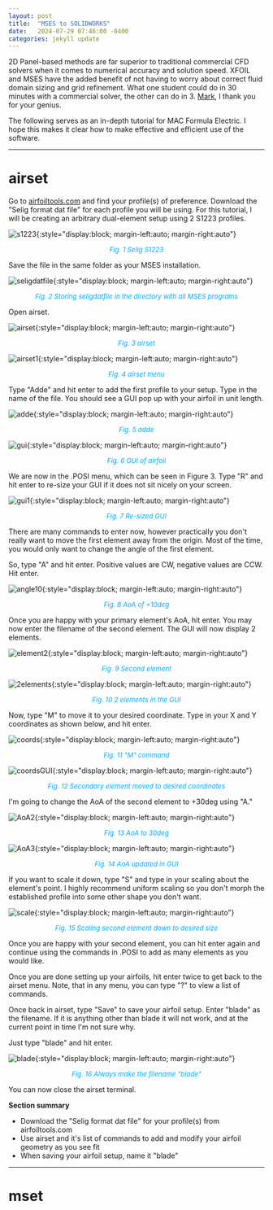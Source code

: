 ```yaml
---
layout: post
title:  "MSES to SOLIDWORKS"
date:   2024-07-29 07:46:00 -0400
categories: jekyll update
---
```

2D Panel-based methods are far superior to traditional commercial CFD solvers when it comes to numerical accuracy and solution speed. XFOIL and MSES have the added benefit of not having to worry about correct fluid domain sizing and grid refinement. What one student could do in 30 minutes with a commercial solver, the other can do in 3. [Mark](https://aeroastro.mit.edu/people/mark-drela/), I thank you for your genius.

The following serves as an in-depth tutorial for MAC Formula Electric. I hope this makes it clear how to make effective and efficient use of the software.

---
# airset
Go to [airfoiltools.com](http://airfoiltools.com/) and find your profile(s) of preference. Download the "Selig format dat file" for each profile you will be using. For this tutorial, I will be creating an arbitrary dual-element setup using 2 S1223 profiles.

![s1223](/assets/images/s1223.jpg){:style="display:block; margin-left:auto; margin-right:auto"}
<p align = "center"><font size = "2" color="#00aaff"><i>Fig. 1 Selig S1223</i></font></p>

Save the file in the same folder as your MSES installation.

![seligdatfile](/assets/images/seligdatfile.jpg){:style="display:block; margin-left:auto; margin-right:auto"}
<p align = "center"><font size = "2" color="#00aaff"><i>Fig. 2 Storing seligdatfile in the directory with all MSES programs</i></font></p>

Open airset.

![airset](/assets/images/airset.jpg){:style="display:block; margin-left:auto; margin-right:auto"}
<p align = "center"><font size = "2" color="#00aaff"><i>Fig. 3 airset</i></font></p>

![airset1](/assets/images/airset1.jpg){:style="display:block; margin-left:auto; margin-right:auto"}
<p align = "center"><font size = "2" color="#00aaff"><i>Fig. 4 airset menu</i></font></p>

Type "Adde" and hit enter to add the first profile to your setup. Type in the name of the file. You should see a GUI pop up with your airfoil in unit length.

![adde](/assets/images/adde.jpg){:style="display:block; margin-left:auto; margin-right:auto"}
<p align = "center"><font size = "2" color="#00aaff"><i>Fig. 5 adde</i></font></p>

![gui](/assets/images/gui.jpg){:style="display:block; margin-left:auto; margin-right:auto"}
<p align = "center"><font size = "2" color="#00aaff"><i>Fig. 6 GUI of airfoil</i></font></p>

We are now in the .POSI menu, which can be seen in Figure 3. Type "R" and hit enter to re-size your GUI if it does not sit nicely on your screen.

![gui1](/assets/images/gui1.jpg){:style="display:block; margin-left:auto; margin-right:auto"}
<p align = "center"><font size = "2" color="#00aaff"><i>Fig. 7 Re-sized GUI</i></font></p>

There are many commands to enter now, however practically you don't really want to move the first element away from the origin. Most of the time, you would only want to change the angle of the first element.

So, type "A" and hit enter. Positive values are CW, negative values are CCW. Hit enter.

![angle10](/assets/images/angle10.jpg){:style="display:block; margin-left:auto; margin-right:auto"}
<p align = "center"><font size = "2" color="#00aaff"><i>Fig. 8 AoA of +10deg</i></font></p>

Once you are happy with your primary element's AoA, hit enter. You may now enter the filename of the second element. The GUI will now display 2 elements.

![element2](/assets/images/element2.jpg){:style="display:block; margin-left:auto; margin-right:auto"}
<p align = "center"><font size = "2" color="#00aaff"><i>Fig. 9 Second element</i></font></p>

![2elements](/assets/images/2elements.jpg){:style="display:block; margin-left:auto; margin-right:auto"}
<p align = "center"><font size = "2" color="#00aaff"><i>Fig. 10 2 elements in the GUI</i></font></p>

Now, type "M" to move it to your desired coordinate. Type in your X and Y coordinates as shown below, and hit enter.

![coords](/assets/images/coords.jpg){:style="display:block; margin-left:auto; margin-right:auto"}
<p align = "center"><font size = "2" color="#00aaff"><i>Fig. 11 "M" command</i></font></p>

![coordsGUI](/assets/images/coordsGUI.jpg){:style="display:block; margin-left:auto; margin-right:auto"}
<p align = "center"><font size = "2" color="#00aaff"><i>Fig. 12 Secondary element moved to desired coordinates</i></font></p>

I'm going to change the AoA of the second element to +30deg using "A."

![AoA2](/assets/images/AoA2.jpg){:style="display:block; margin-left:auto; margin-right:auto"}
<p align = "center"><font size = "2" color="#00aaff"><i>Fig. 13 AoA to 30deg</i></font></p>

![AoA3](/assets/images/AoA3.jpg){:style="display:block; margin-left:auto; margin-right:auto"}
<p align = "center"><font size = "2" color="#00aaff"><i>Fig. 14 AoA updated in GUI</i></font></p>

If you want to scale it down, type "S" and type in your scaling about the element's point. I highly recommend uniform scaling so you don't morph the established profile into some other shape you don't want.

![scale](/assets/images/scale.jpg){:style="display:block; margin-left:auto; margin-right:auto"}
<p align = "center"><font size = "2" color="#00aaff"><i>Fig. 15 Scaling second element down to desired size</i></font></p>

Once you are happy with your second element, you can hit enter again and continue using the commands in .POSI to add as many elements as you would like.

Once you are done setting up your airfoils, hit enter twice to get back to the airset menu. Note, that in any menu, you can type "?" to view a list of commands.

Once back in airset, type "Save" to save your airfoil setup. Enter "blade" as the filename. If it is anything other than blade it will not work, and at the current point in time I'm not sure why.

Just type "blade" and hit enter.

![blade](/assets/images/blade.jpg){:style="display:block; margin-left:auto; margin-right:auto"}
<p align = "center"><font size = "2" color="#00aaff"><i>Fig. 16 Always make the filename "blade"</i></font></p>

You can now close the airset terminal.

**Section summary**
- Download the "Selig format dat file" for your profile(s) from airfoiltools.com
- Use airset and it's list of commands to add and modify your airfoil geometry as you see fit
- When saving your airfoil setup, name it "blade"

---
# mset

